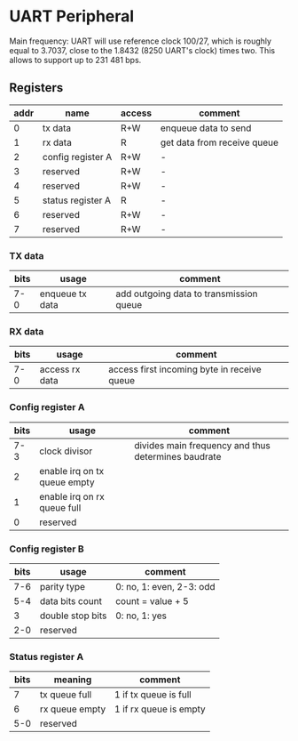 # UART Peripheral

Main frequency: UART will use reference clock 100/27, which is roughly equal to 3.7037, close to the 1.8432 (8250 UART's clock) times two. This allows to support up to 231 481 bps.

##  Registers
| addr | name | access | comment |
| ---- | ----- | ------- | ------ |
| 0 | tx data | R+W | enqueue data to send |
| 1 | rx data | R | get data from receive queue |
| 2 | config register A | R+W | - |
| 3 | reserved | R+W | - |
| 4 | reserved | R+W | - |
| 5 | status register A | R | - |
| 6 | reserved | R+W | - |
| 7 | reserved | R+W | - |

### TX data
| bits | usage | comment |
| ---- | ----- | ------- |
| 7-0 | enqueue tx data | add outgoing data to transmission queue |

### RX data
| bits | usage | comment |
| ---- | ----- | ------- |
| 7-0 | access rx data | access first incoming byte in receive queue |

### Config register A
| bits | usage | comment |
| ---- | ----- | ------- |
| 7-3 | clock divisor | divides main frequency and thus determines baudrate |
| 2 | enable irq on tx queue empty | |
| 1 | enable irq on rx queue full | |
| 0 | reserved | |

### Config register B
| bits | usage | comment |
| ---- | ----- | ------- |
| 7-6 | parity type | 0: no, 1: even, 2-3: odd |
| 5-4 | data bits count | count = value + 5 |
| 3 | double stop bits | 0: no, 1: yes |
| 2-0 | reserved | |

### Status register A
| bits | meaning | comment |
| ---- | ----- | ------- |
| 7 | tx queue full | 1 if tx queue is full |
| 6 | rx queue empty | 1 if rx queue is empty |
| 5-0 | reserved | |